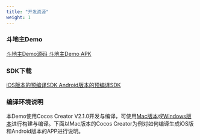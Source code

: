 ```yaml
---
title: "开发资源"
weight: 1
---
```


### 斗地主Demo

<p>
<a href="https://github.com/kaleidochain/doudizhu" target="_blank" class="btn btn-default">
<i class="fab fa-github"></i>
斗地主Demo源码
</a>

<a href="http://dl.kaleidochain.io/KaleidoDoudizhuDemo-release-signed.apk" class="btn btn-default">
<i class="fas fa-download"></i>
斗地主Demo APK
</a>
</p>




### SDK下载

<p>
<a href="https://github.com/kaleidochain/doudizhu/raw/master/KaleidoDoudizhuDemo/build/jsb-link/frameworks/runtime-src/proj.ios_mac/Gengine.framework.zip" class="btn btn-default">
<i class="fas fa-download"></i>
iOS版本的预编译SDK
</a>

<a href="https://github.com/kaleidochain/doudizhu/raw/master/KaleidoDoudizhuDemo/build/jsb-link/frameworks/runtime-src/proj.android-studio/app/libs/gengine.aar" class="btn btn-default">
<i class="fas fa-download"></i>
Android版本的预编译SDK
</a>
</p>


### 编译环境说明

<p>
本Demo使用Cocos Creator V2.1.0开发与编译，可使用<a href="http://download.cocos.com/CocosCreator/v2.1.0/CocosCreator_v2.1.0_20181127_mac.dmg">Mac版本</a>或<a href="http://download.cocos.com/CocosCreator/v2.1.0/CocosCreator_v2.1.0_20181127_win.7z">Windows版本</a>进行构建与编译。下面以Mac版本的Cocos Creator为例对如何编译生成iOS版和Android版本的APP进行说明。
</p>